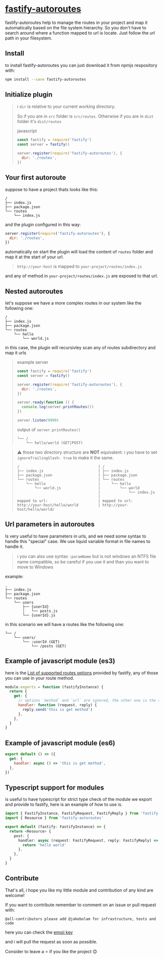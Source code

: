 # [fastify-autoroutes](https://github.com/GiovanniCardamone/fastify-autoroutes)

fastify-autoroutes help to manage the routes in your project and map it automatically based on the file system hierarchy. So you don't have to search around where a function mapped to url is locate. Just follow the url path in your filesystem.

## Install

to install fastify-autoroutes you can just download it from npmjs respository with:

```sh
npm install --save fastify-autoroutes
```

## Initialize plugin

> :information_source: `dir` is relative to your current working directory.
>
> So if you are in `src` folder is `src/routes`.
> Otherwise if you are in `dist` folder it's `dist/routes`
>
> javascript
>
> ```javascript
> const fastify = require('fastify')
> const server = fastify()
>
> server.register(require('fastify-autoroutes'), {
>   dir: './routes',
> })
> ```

## Your first autoroute

suppose to have a project thats looks like this:

```text
/
├── index.js
├── package.json
└── routes
    └── index.js
```

and the plugin configured in this way:

```javascript
server.register(require('fastify-autoroutes'), {
  dir: './routes',
})
```

automatically on start the plugin will load the content of `routes` folder and map it at the start of your url.

> `http://your-host` is mapped to `your-project/routes/index.js`

and any of method in `your-project/routes/index.js` are exposed to that url.

## Nested autoroutes

let's suppose we have a more complex routes in our system like the following one:

```text
/
├── index.js
├── package.json
└── routes
    └── hello
        └── world.js
```

in this case, the plugin will recursivley scan any of routes subdirectory and map it urls

> example server
>
> ```javascript
> const fastify = require('fastify')
> const server = fastify()
>
> server.register(require('fastify-autoroutes'), {
>   dir: './routes',
> })
>
> server.ready(function () {
>   console.log(server.printRoutes())
> })
>
> server.listen(9999)
> ```
>
> output of `server.printRoutes()`
>
> ```text
> └── /
>     └── hello/world (GET|POST)
> ```

> :warning: those two directory structure are **NOT** equivalent:
> :information_source: you have to set `ignoreTrailingSlash: true` to make it the same.
>
> ```text
> /                                    | /
> ├── index.js                         | ├── index.js
> ├── package.json                     | ├── package.json
> └── routes                           | └── routes
>     └── hello                        |     └── hello
>         └── world.js                 |         └── world
>                                      |             └── index.js
>                                      |
> mapped to url:                       | mapped to url:
> http://your-host/hello/world         | http://your-host/hello/world/
> ```

## Url parameters in autoroutes

Is very useful to have parameters in urls, and we need some syntax to handle this "special" case. We use liquid variable format in file names to handle it.

> :information_source: you can also use syntax `:paramName` but is not windows an NTFS file name compatible, so be careful if you use it and than you want to move to Windows

example:

```text
.
├── index.js
├── package.json
└── routes
    └── users
        ├── {userId}
        │   └── posts.js
        └── {userId}.js
```

in this scenario we will have a routes like the following one:

```text
└── /
    └── users/
        └── :userId (GET)
            └── /posts (GET)
```

## Example of javascript module (es3)

here is the [List of supported routes options](https://www.fastify.io/docs/latest/Routes/#routes-option) provided by fastify, any of those you can use in your route method.

```javascript
module.exports = function (fastifyInstance) {
  return {
    get: {
      // options `method` and `url` are ignored, the other one is the same
      handler: function (request, reply) {
        reply.send('this is get method')
      },
    },
  }
}
```

## Example of javascript module (es6)

```javascript
export default () => ({
  get: {
    handler: async () => 'this is get method',
  },
})
```

## Typescript support for modules

is useful to have typescript for strict type check of the module we export and provide to fastify, here is an example of how to use is.

```typescript
import { FastifyInstance, FastifyRequest, FastifyReply } from 'fastify'
import { Resource } from 'fastify-autoroutes'

export default (fastify: FastifyInstance) => {
  return <Resource> {
    post: {
      handler: async (request: FastifyRequest, reply: FastifyReply) => {
        return 'hello world'
      },
    },
  }
}
```

## Contribute

That's all, i hope you like my little module and contribution of any kind are welcome!

If you want to contribute remember to comment on an issue or pull request with:

`@all-contributors please add @jakebolam for infrastructure, tests and code`

here you can check the [emoji key](https://allcontributors.org/docs/en/emoji-key)

and i will pull the request as soon as possible.

Consider to leave a :star: if you like the project :blush:
